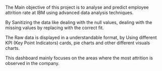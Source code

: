 The Main objective of this project is to analyse and predict employee attrition rate at IBM using advanced data analysis techniques.

By Sanitizing the data like dealing with the null values, dealing with the missing values by replacing with the correct fit.

The Raw data is displayed in a understandable format, by Using different KPI (Key Point Indicators) cards, pie charts and other different visuals charts.

This dashboard mainly focuses on the areas where the most attrition is observed in the company.
